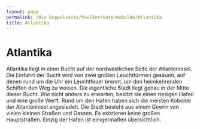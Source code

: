 ```yaml
---
layout: page
permalink: /Die Doppelseite/Voelker/Gute/Kobolde/Atlantika
title: Atlantika
---
```


# Atlantika

Atlantika liegt in einer Bucht auf der nordwestlichen Seite der Atlanteninsel. Die Einfahrt der Bucht wird von zwei großen Leuchttürmen gesäumt, auf denen rund um die Uhr ein Leuchtfeuer brennt, um den heimkehrenden Schiffen den Weg zu weisen. Die eigentliche Stadt liegt genau in der Mitte dieser Bucht. Wie nicht anders zu erwarten, besitzt sie einen riesigen Hafen und eine große Werft. Rund um den Hafen haben sich die meisten Kobolde der Atlanteninsel angesiedelt. Die Stadt besteht aus einem Gewirr von vielen kleinen Straßen und Gassen. Es existieren keine großen Hauptstraßen. Einzig der Hafen ist einigermaßen übersichtlich.

